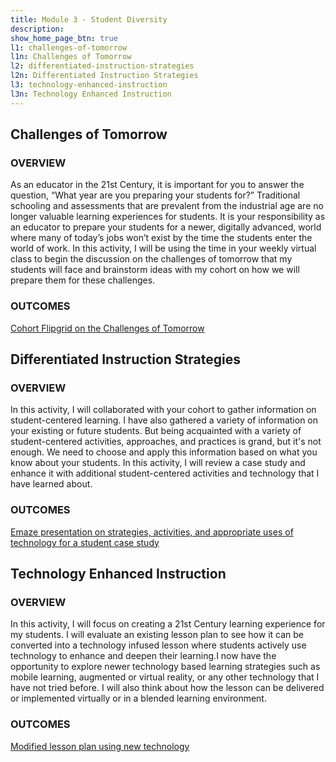```yaml
---
title: Module 3 - Student Diversity
description: 
show_home_page_btn: true
l1: challenges-of-tomorrow
l1n: Challenges of Tomorrow
l2: differentiated-instruction-strategies
l2n: Differentiated Instruction Strategies
l3: technology-enhanced-instruction
l3n: Technology Enhanced Instruction
---
```


## Challenges of Tomorrow
### OVERVIEW
As an educator in the 21st Century, it is important for you to answer the question, “What year are you preparing your students for?” Traditional schooling and assessments that are prevalent from the industrial age are no longer valuable learning experiences for students. It is your responsibility as an educator to prepare your students for a newer, digitally advanced, world where many of today’s jobs won’t exist by the time the students enter the world of work. In this activity, I will be using the time in your weekly virtual class to begin the discussion on the challenges of tomorrow that my students will face and brainstorm ideas with my cohort on how we will prepare them for these challenges.
### OUTCOMES
[Cohort Flipgrid on the Challenges of Tomorrow](https://flipgrid.com/292659dc)

## Differentiated Instruction Strategies
### OVERVIEW
In this activity, I will collaborated with your cohort to gather information on student-centered learning. I have also gathered a variety of information on your existing or future students. But being acquainted with a variety of student-centered activities, approaches, and practices is grand, but it's not enough. We need to choose and apply this information based on what you know about your students. In this activity, I will review a case study and enhance it with additional student-centered activities and technology that I have learned about.
### OUTCOMES
[Emaze presentation on strategies, activities, and appropriate uses of technology for a student case study](https://www.emaze.com/@AOQIOLICL/out-of-the-box)

## Technology Enhanced Instruction
### OVERVIEW
In this activity, I will focus on creating a 21st Century learning experience for my students. I will evaluate an existing lesson plan to see how it can be converted into a technology infused lesson where students actively use technology to enhance and deepen their learning.I now have the opportunity to explore newer technology based learning strategies such as mobile learning, augmented or virtual reality, or any other technology that I have not tried before. I will also think about how the lesson can be delivered or implemented virtually or in a blended learning environment.
### OUTCOMES
[Modified lesson plan using new technology](https://docs.google.com/document/d/1GG89-FWL2xtBHLe07skmQYJpBL6IxrV8S1a4bSTvJnk/edit#)

